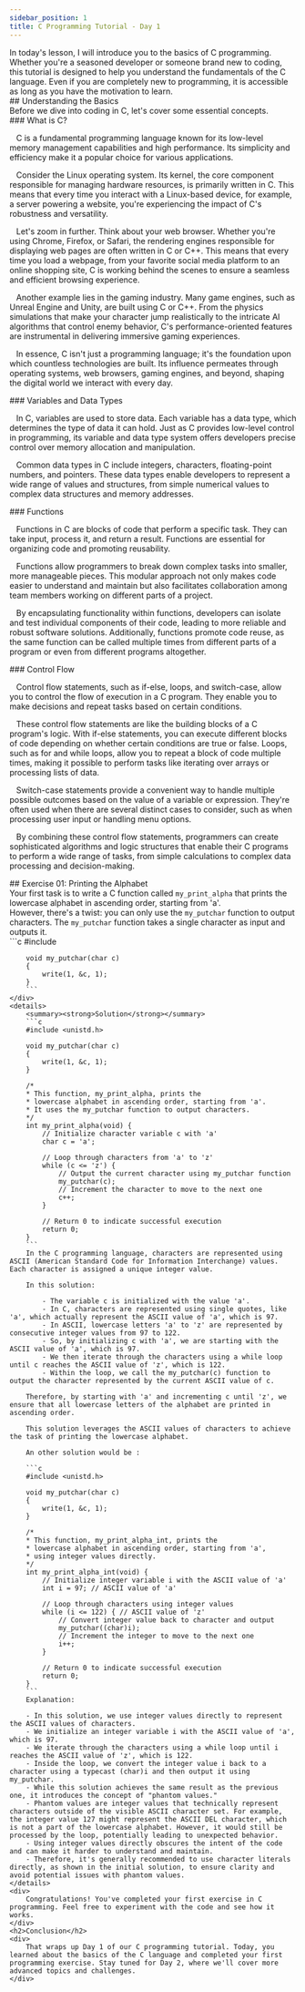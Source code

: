 ```yaml
---
sidebar_position: 1
title: C Programming Tutorial - Day 1
---
```


<link href="https://fonts.cdnfonts.com/css/poppins" rel="stylesheet"/>
<div style={{ fontFamily: 'Poppins, sans-serif' }}>
    <div>
        In today's lesson, I will introduce you to the basics of C programming. Whether you're a seasoned developer or someone brand new to coding, this tutorial is designed to help you understand the fundamentals of the C language. Even if you are completely new to programming, it is accessible as long as you have the motivation to learn.
    </div>
    ## <span style={{ color: 'var(--md-secondary-title-color)' }}>Understanding the Basics</span>
    <div>
        Before we dive into coding in C, let's cover some essential concepts.
    </div>
    ### <span style={{ color: 'var(--md-tertiary-title-color)' }}>What is C?</span>
    <div>
        <p>
            &nbsp; &nbsp;C is a fundamental programming language known for its <span style={{ color: 'var(--md-basic-highlight)' }}>low-level</span> memory management capabilities and high performance. Its simplicity and efficiency make it a popular choice for various applications.
        </p>
    </div>
    <div>
        <p>
            &nbsp; &nbsp;Consider the Linux operating system. Its kernel, the core component responsible for managing hardware resources, is primarily written in C. This means that every time you interact with a Linux-based device, for example, a server powering a website, you're experiencing the impact of C's <span style={{ color: 'var(--md-basic-highlight)' }}>robustness</span> and <span style={{ color: 'var(--md-basic-highlight)' }}>versatility</span>.
        </p>
    </div>
    <div>
        <p>
            &nbsp; &nbsp;Let's zoom in further. Think about your web browser. Whether you're using Chrome, Firefox, or Safari, the rendering engines responsible for displaying web pages are often written in C or C++. This means that every time you load a webpage, from your favorite social media platform to an online shopping site, C is working behind the scenes to ensure a <span style={{ color: 'var(--md-basic-highlight)' }}>seamless</span> and <span style={{ color: 'var(--md-basic-highlight)' }}>efficient</span> browsing experience.
        </p>
    </div>
    <div>
        <p>
            &nbsp; &nbsp;Another example lies in the gaming industry. Many game engines, such as Unreal Engine and Unity, are built using C or C++. From the <span style={{ color: 'var(--md-basic-highlight)' }}>physics simulations</span> that make your character jump realistically to the intricate AI algorithms that control enemy behavior, C's <span style={{ color: 'var(--md-basic-highlight)' }}>performance-oriented features</span> are instrumental in delivering <span style={{ color: 'var(--md-basic-highlight)' }}>immersive</span> gaming experiences.
        </p>
    </div>
    <div>
        <p>
            &nbsp; &nbsp;In essence, C isn't just a programming language; it's the foundation upon which countless technologies are built. Its influence permeates through operating systems, web browsers, gaming engines, and beyond, shaping the digital world we interact with every day.
        </p>
    </div>
    ### <span style={{ color: 'var(--md-tertiary-title-color)' }}>Variables and Data Types</span>
    <div>
        <p>
            &nbsp; &nbsp;In C, variables are used to store data. Each variable has a data type, which determines the type of data it can hold. Just as C provides <span style={{ color: 'var(--md-basic-highlight)' }}>low-level control</span> in programming, its variable and data type system offers developers precise control over memory allocation and manipulation.
        </p>
    </div>
    <div>
        <p>
            &nbsp; &nbsp;Common data types in C include integers, characters, floating-point numbers, and pointers. These data types enable developers to represent a wide range of values and structures, from simple numerical values to complex data structures and memory addresses.
        </p>
    </div>
    ### <span style={{ color: 'var(--md-tertiary-title-color)' }}>Functions</span>
    <div>
        <p>
            &nbsp; &nbsp;Functions in C are blocks of code that perform a specific task. They can take input, process it, and return a result. Functions are essential for organizing code and promoting reusability.
        </p>
        <p>
            &nbsp; &nbsp;Functions allow programmers to break down complex tasks into smaller, more manageable pieces. This modular approach not only makes code easier to understand and maintain but also facilitates collaboration among team members working on different parts of a project.
        </p>
        <p>
            &nbsp; &nbsp;By encapsulating functionality within functions, developers can isolate and test individual components of their code, leading to more reliable and robust software solutions. Additionally, functions promote code reuse, as the same function can be called multiple times from different parts of a program or even from different programs altogether.
        </p>
    </div>
    ### <span style={{ color: 'var(--md-tertiary-title-color)' }}>Control Flow</span>
    <div>
        <p>
            &nbsp; &nbsp;Control flow statements, such as if-else, loops, and switch-case, allow you to control the flow of execution in a C program. They enable you to make decisions and repeat tasks based on certain conditions.
        </p>
        <p>
            &nbsp; &nbsp;These control flow statements are like the building blocks of a C program's logic. With if-else statements, you can execute different blocks of code depending on whether certain conditions are true or false. Loops, such as for and while loops, allow you to repeat a block of code multiple times, making it possible to perform tasks like iterating over arrays or processing lists of data.
        </p>
        <p>
            &nbsp; &nbsp;Switch-case statements provide a convenient way to handle multiple possible outcomes based on the value of a variable or expression. They're often used when there are several distinct cases to consider, such as when processing user input or handling menu options.
        </p>
        <p>
            &nbsp; &nbsp;By combining these control flow statements, programmers can create sophisticated algorithms and logic structures that enable their C programs to perform a wide range of tasks, from simple calculations to complex data processing and decision-making.
        </p>
    </div>
    ## <span style={{ color: 'var(--md-secondary-title-color)' }}>Exercise 01: Printing the Alphabet</span>
    <div>
        Your first task is to write a C function called <code>my_print_alpha</code> that prints the lowercase alphabet in ascending order, starting from 'a'.
        <br/>However, there's a twist: you can only use the <code>my_putchar</code> function to output characters. The <code>my_putchar</code> function takes a single character as input and outputs it.<br/>
        ```c
        #include <unistd.h>

        void my_putchar(char c)
        {
            write(1, &c, 1);
        }
        ```
    </div>
    <details>
        <summary><strong>Solution</strong></summary>
        ```c
        #include <unistd.h>

        void my_putchar(char c)
        {
            write(1, &c, 1);
        }

        /*
        * This function, my_print_alpha, prints the
        * lowercase alphabet in ascending order, starting from 'a'.
        * It uses the my_putchar function to output characters.
        */
        int my_print_alpha(void) {
            // Initialize character variable c with 'a'
            char c = 'a';

            // Loop through characters from 'a' to 'z'
            while (c <= 'z') {
                // Output the current character using my_putchar function
                my_putchar(c);
                // Increment the character to move to the next one
                c++;
            }

            // Return 0 to indicate successful execution
            return 0;
        }
        ```
        In the C programming language, characters are represented using ASCII (American Standard Code for Information Interchange) values. Each character is assigned a unique integer value.

        In this solution:

            - The variable c is initialized with the value 'a'.
            - In C, characters are represented using single quotes, like 'a', which actually represent the ASCII value of 'a', which is 97.
            - In ASCII, lowercase letters 'a' to 'z' are represented by consecutive integer values from 97 to 122.
            - So, by initializing c with 'a', we are starting with the ASCII value of 'a', which is 97.
            - We then iterate through the characters using a while loop until c reaches the ASCII value of 'z', which is 122.
            - Within the loop, we call the my_putchar(c) function to output the character represented by the current ASCII value of c.

        Therefore, by starting with 'a' and incrementing c until 'z', we ensure that all lowercase letters of the alphabet are printed in ascending order.

        This solution leverages the ASCII values of characters to achieve the task of printing the lowercase alphabet.

        An other solution would be :

        ```c
        #include <unistd.h>

        void my_putchar(char c)
        {
            write(1, &c, 1);
        }

        /*
        * This function, my_print_alpha_int, prints the
        * lowercase alphabet in ascending order, starting from 'a',
        * using integer values directly.
        */
        int my_print_alpha_int(void) {
            // Initialize integer variable i with the ASCII value of 'a'
            int i = 97; // ASCII value of 'a'

            // Loop through characters using integer values
            while (i <= 122) { // ASCII value of 'z'
                // Convert integer value back to character and output
                my_putchar((char)i);
                // Increment the integer to move to the next one
                i++;
            }

            // Return 0 to indicate successful execution
            return 0;
        }
        ```
        Explanation:

        - In this solution, we use integer values directly to represent the ASCII values of characters.
        - We initialize an integer variable i with the ASCII value of 'a', which is 97.
        - We iterate through the characters using a while loop until i reaches the ASCII value of 'z', which is 122.
        - Inside the loop, we convert the integer value i back to a character using a typecast (char)i and then output it using my_putchar.
        - While this solution achieves the same result as the previous one, it introduces the concept of "phantom values."
        - Phantom values are integer values that technically represent characters outside of the visible ASCII character set. For example, the integer value 127 might represent the ASCII DEL character, which is not a part of the lowercase alphabet. However, it would still be processed by the loop, potentially leading to unexpected behavior.
        - Using integer values directly obscures the intent of the code and can make it harder to understand and maintain.
        - Therefore, it's generally recommended to use character literals directly, as shown in the initial solution, to ensure clarity and avoid potential issues with phantom values.
    </details>
    <div>
        Congratulations! You've completed your first exercise in C programming. Feel free to experiment with the code and see how it works.
    </div>
    <h2>Conclusion</h2>
    <div>
        That wraps up Day 1 of our C programming tutorial. Today, you learned about the basics of the C language and completed your first programming exercise. Stay tuned for Day 2, where we'll cover more advanced topics and challenges.
    </div>
</div>

